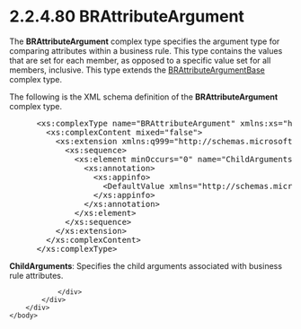 <html dir="LTR" xmlns:mshelp="http://msdn.microsoft.com/mshelp" xmlns:ddue="http://ddue.schemas.microsoft.com/authoring/2003/5" xmlns:xlink="http://www.w3.org/1999/xlink" xmlns:tool="http://www.microsoft.com/tooltip">
    <head>
        <meta http-equiv="Content-Type" content="text/html; CHARSET=utf-8"></meta>
        <meta name="save" content="history"></meta>
        <title>2.2.4.80 BRAttributeArgument</title>
        <xml>
            <mshelp:toctitle title="2.2.4.80 BRAttributeArgument"></mshelp:toctitle>
            <mshelp:rltitle title="[MS-SSMDSWS-15]: BRAttributeArgument"></mshelp:rltitle>
            <mshelp:keyword index="A" term="92d4e31b-af6f-4e46-a477-235f1ad73dee"></mshelp:keyword>
            <mshelp:attr name="DCSext.ContentType" value="open specification"></mshelp:attr>
            <mshelp:attr name="AssetID" value="92d4e31b-af6f-4e46-a477-235f1ad73dee"></mshelp:attr>
            <mshelp:attr name="TopicType" value="kbRef"></mshelp:attr>
            <mshelp:attr name="DCSext.Title" value="[MS-SSMDSWS-15]: BRAttributeArgument" />
        </xml>
    </head>
    <body>
        <div id="header">
            <h1 class="heading">2.2.4.80 BRAttributeArgument</h1>
        </div>
        <div id="mainSection">
            <div id="mainBody">
                <div id="allHistory" class="saveHistory"></div>
                <div id="sectionSection0" class="section" name="collapseableSection">
                    

<p>The <b>BRAttributeArgument</b> complex type specifies the
argument type for comparing attributes within a business rule. This type
contains the values that are set for each member, as opposed to a specific
value set for all members, inclusive. This type extends the <a href="547d52ac-2a4a-4879-8e19-7097ef1815bc.md">BRAttributeArgumentBase</a>
complex type.</p>

<p>The following is the XML schema definition of the <b>BRAttributeArgument</b>
complex type.</p>

<dl>
<dd>
<div><pre> &lt;xs:complexType name=&quot;BRAttributeArgument&quot; xmlns:xs=&quot;http://www.w3.org/2001/XMLSchema&quot;&gt;
   &lt;xs:complexContent mixed=&quot;false&quot;&gt;
     &lt;xs:extension xmlns:q999=&quot;http://schemas.microsoft.com/sqlserver/masterdataservices/2009/09&quot; base=&quot;q999:BRAttributeArgumentBase&quot;&gt;
       &lt;xs:sequence&gt;
         &lt;xs:element minOccurs=&quot;0&quot; name=&quot;ChildArguments&quot; nillable=&quot;true&quot; type=&quot;q999:ArrayOfBRFreeformArgument&quot;&gt;
           &lt;xs:annotation&gt;
             &lt;xs:appinfo&gt;
               &lt;DefaultValue xmlns=&quot;http://schemas.microsoft.com/2003/10/Serialization/&quot; EmitDefaultValue=&quot;false&quot; /&gt;
             &lt;/xs:appinfo&gt;
           &lt;/xs:annotation&gt;
         &lt;/xs:element&gt;
       &lt;/xs:sequence&gt;
     &lt;/xs:extension&gt;
   &lt;/xs:complexContent&gt;
 &lt;/xs:complexType&gt;
</pre></div>
</dd></dl>

<p><b>ChildArguments</b>: Specifies the child arguments
associated with business rule attributes.</p>


                </div>
            </div>
        </div>
    </body>
</html>